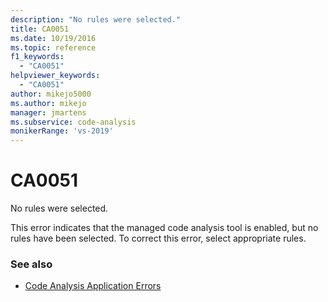 ```yaml
---
description: "No rules were selected."
title: CA0051
ms.date: 10/19/2016
ms.topic: reference
f1_keywords:
  - "CA0051"
helpviewer_keywords:
  - "CA0051"
author: mikejo5000
ms.author: mikejo
manager: jmartens
ms.subservice: code-analysis
monikerRange: 'vs-2019'
---
```

# CA0051

No rules were selected.

This error indicates that the managed code analysis tool is enabled, but no rules have been selected. To correct this error, select appropriate rules.

### See also

- [Code Analysis Application Errors](../code-quality/code-analysis-application-errors.md)
